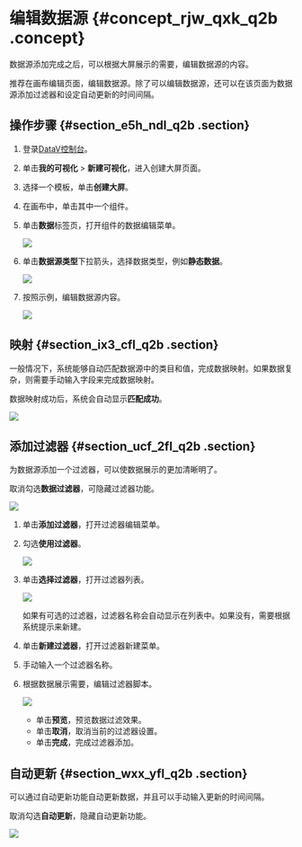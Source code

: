 # 编辑数据源 {#concept_rjw_qxk_q2b .concept}

数据源添加完成之后，可以根据大屏展示的需要，编辑数据源的内容。

推荐在画布编辑页面，编辑数据源。除了可以编辑数据源，还可以在该页面为数据源添加过滤器和设定自动更新的时间间隔。

## 操作步骤 {#section_e5h_ndl_q2b .section}

1.  登录[DataV控制台](https://datav.alibabacloud.com/)。
2.  单击**我的可视化** \> **新建可视化**，进入创建大屏页面。
3.  选择一个模板，单击**创建大屏**。
4.  在画布中，单击其中一个组件。
5.  单击**数据**标签页，打开组件的数据编辑菜单。

    ![](http://static-aliyun-doc.oss-cn-hangzhou.aliyuncs.com/assets/img/16544/15584061047976_zh-CN.png)

6.  单击**数据源类型**下拉箭头，选择数据类型，例如**静态数据**。

    ![](http://static-aliyun-doc.oss-cn-hangzhou.aliyuncs.com/assets/img/16544/15584061047978_zh-CN.png)

7.  按照示例，编辑数据源内容。

    ![](http://static-aliyun-doc.oss-cn-hangzhou.aliyuncs.com/assets/img/16544/15584061047980_zh-CN.png)


## 映射 {#section_ix3_cfl_q2b .section}

一般情况下，系统能够自动匹配数据源中的类目和值，完成数据映射。如果数据复杂，则需要手动输入字段来完成数据映射。

数据映射成功后，系统会自动显示**匹配成功**。

![](http://static-aliyun-doc.oss-cn-hangzhou.aliyuncs.com/assets/img/16544/15584061047982_zh-CN.png)

## 添加过滤器 {#section_ucf_2fl_q2b .section}

为数据源添加一个过滤器，可以使数据展示的更加清晰明了。

取消勾选**数据过滤器**，可隐藏过滤器功能。

![](http://static-aliyun-doc.oss-cn-hangzhou.aliyuncs.com/assets/img/16544/15584061047983_zh-CN.png)

1.  单击**添加过滤器**，打开过滤器编辑菜单。
2.  勾选**使用过滤器**。

    ![](http://static-aliyun-doc.oss-cn-hangzhou.aliyuncs.com/assets/img/16544/15584061047984_zh-CN.png)

3.  单击**选择过滤器**，打开过滤器列表。

    ![](http://static-aliyun-doc.oss-cn-hangzhou.aliyuncs.com/assets/img/16544/15584061047985_zh-CN.png)

    如果有可选的过滤器，过滤器名称会自动显示在列表中。如果没有，需要根据系统提示来新建。

4.  单击**新建过滤器**，打开过滤器新建菜单。
5.  手动输入一个过滤器名称。
6.  根据数据展示需要，编辑过滤器脚本。

    ![](http://static-aliyun-doc.oss-cn-hangzhou.aliyuncs.com/assets/img/16544/15584061057986_zh-CN.png)

    -   单击**预览**，预览数据过滤效果。
    -   单击**取消**，取消当前的过滤器设置。
    -   单击**完成**，完成过滤器添加。

## 自动更新 {#section_wxx_yfl_q2b .section}

可以通过自动更新功能自动更新数据，并且可以手动输入更新的时间间隔。

取消勾选**自动更新**，隐藏自动更新功能。

![](http://static-aliyun-doc.oss-cn-hangzhou.aliyuncs.com/assets/img/16544/15584061057987_zh-CN.png)

